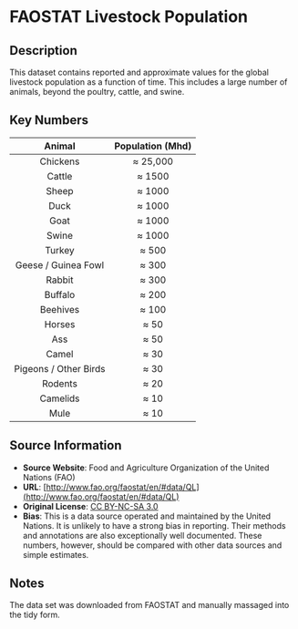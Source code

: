 
# FAOSTAT Livestock Population

## Description 
This dataset contains reported and approximate values for the global livestock
population as a function of time. This includes a large number of animals,
beyond the poultry, cattle, and swine. 

## Key Numbers
| Animal | Population (Mhd)|
| :--: | :--: | 
| Chickens | ≈ 25,000 |
| Cattle | ≈ 1500 |
| Sheep | ≈ 1000 | 
| Duck | ≈ 1000 | 
| Goat | ≈ 1000 |
| Swine | ≈ 1000 | 
| Turkey | ≈ 500 |
| Geese / Guinea Fowl | ≈ 300 | 
| Rabbit | ≈ 300 |
| Buffalo | ≈ 200 | 
| Beehives | ≈ 100 |
| Horses | ≈ 50 | 
| Ass | ≈ 50 | 
| Camel | ≈ 30 | 
| Pigeons / Other Birds | ≈ 30 |
| Rodents | ≈ 20 | 
| Camelids | ≈ 10 | 
| Mule | ≈ 10 |

## Source Information
* **Source Website**:  Food and Agriculture Organization of the United Nations (FAO)
* **URL**: [http://www.fao.org/faostat/en/#data/QL](http://www.fao.org/faostat/en/#data/QL)
* **Original License**: [CC BY-NC-SA 3.0](https://creativecommons.org/licenses/by-nc-sa/3.0/)
* **Bias**: This is a data source operated and maintained by the United Nations.
  It is unlikely to have a strong bias in reporting. Their methods and
  annotations are also exceptionally well documented. These numbers, however,
  should be compared with other data sources and simple estimates.

## Notes 
The data set was downloaded from FAOSTAT and manually massaged into the tidy
form. 
